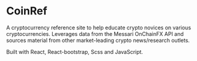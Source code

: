 # CoinRef
A cryptocurrency reference site to help educate crypto novices on various cryptocurrencies. Leverages data from the Messari OnChainFX API and sources material from other market-leading crypto news/research outlets.

Built with React, React-bootstrap, Scss and JavaScript.
